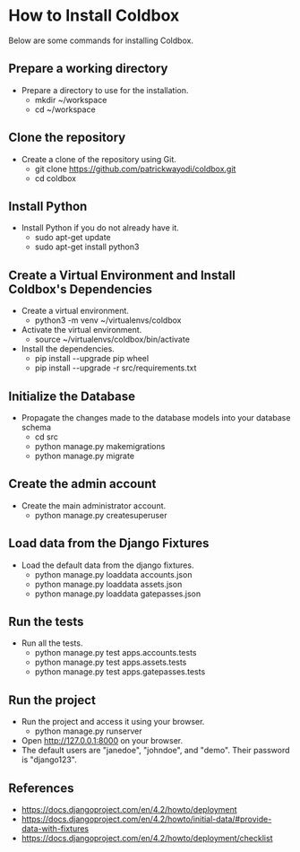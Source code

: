 How to Install Coldbox
======================


Below are some commands for installing Coldbox.


## Prepare a working directory

* Prepare a directory to use for the installation.
    - mkdir ~/workspace
    - cd ~/workspace


## Clone the repository

* Create a clone of the repository using Git.
    - git clone https://github.com/patrickwayodi/coldbox.git
    - cd coldbox


## Install Python

* Install Python if you do not already have it.
    - sudo apt-get update
    - sudo apt-get install python3


## Create a Virtual Environment and Install Coldbox's Dependencies

* Create a virtual environment.
    - python3 -m venv ~/virtualenvs/coldbox
* Activate the virtual environment.
    - source ~/virtualenvs/coldbox/bin/activate
* Install the dependencies.
    - pip install --upgrade pip wheel
    - pip install --upgrade -r src/requirements.txt


## Initialize the Database

* Propagate the changes made to the database models into your database schema
    - cd src
    - python manage.py makemigrations
    - python manage.py migrate


## Create the admin account

* Create the main administrator account.
    - python manage.py createsuperuser


## Load data from the Django Fixtures

* Load the default data from the django fixtures.
    - python manage.py loaddata accounts.json
    - python manage.py loaddata assets.json
    - python manage.py loaddata gatepasses.json


## Run the tests

* Run all the tests.
    - python manage.py test apps.accounts.tests
    - python manage.py test apps.assets.tests
    - python manage.py test apps.gatepasses.tests


## Run the project

* Run the project and access it using your browser.
    - python manage.py runserver
* Open http://127.0.0.1:8000 on your browser.
* The default users are "janedoe", "johndoe", and "demo". Their password is "django123".


## References

* https://docs.djangoproject.com/en/4.2/howto/deployment
* https://docs.djangoproject.com/en/4.2/howto/initial-data/#provide-data-with-fixtures
* https://docs.djangoproject.com/en/4.2/howto/deployment/checklist
